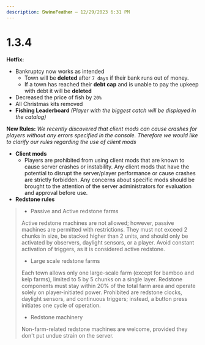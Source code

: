 ```yaml
---
description: 𝐒𝐰𝐢𝐧𝐞𝐅𝐞𝐚𝐭𝐡𝐞𝐫 — 12/29/2023 6:31 PM
---
```


# 1.3.4

**Hotfix:**

* Bankruptcy now works as intended
  * Town will be **deleted** after `7 days` if their bank runs out of money.
  * If a town has reached their **debt cap** and is unable to pay the upkeep with debt it will be **deleted**
* Decreased the price of fish by `20%`
* All Christmas kits removed
* **Fishing Leaderboard** _(Player with the biggest catch will be displayed in the catalog)_

**New Rules:** _We recently discovered that client mods can cause crashes for players without any errors specified in the console. Therefore we would like to clarify our rules regarding the use of client mods_

* **Client mods**
  * Players are prohibited from using client mods that are known to cause server crashes or instability. Any client mods that have the potential to disrupt the server/player performance or cause crashes are strictly forbidden. Any concerns about specific mods should be brought to the attention of the server administrators for evaluation and approval before use.
* **Redstone rules**

> * Passive and Active redstone farms
>
> Active redstone machines are not allowed; however, passive machines are permitted with restrictions. They must not exceed 2 chunks in size, be stacked higher than 2 units, and should only be activated by observers, daylight sensors, or a player. Avoid constant activation of triggers, as it is considered active redstone.
>
> * Large scale redstone farms
>
> Each town allows only one large-scale farm (except for bamboo and kelp farms), limited to 5 by 5 chunks on a single layer. Redstone components must stay within 20% of the total farm area and operate solely on player-initiated power. Prohibited are redstone clocks, daylight sensors, and continuous triggers; instead, a button press initiates one cycle of operation.
>
> * Redstone machinery
>
> Non-farm-related redstone machines are welcome, provided they don't put undue strain on the server.
